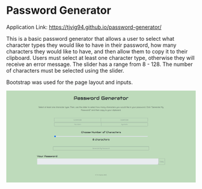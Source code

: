 # Password Generator

Application Link: https://tjvig94.github.io/password-generator/

This is a basic password generator that allows a user to select what character types they would like to have in their password, how many characters they would like to have, and then allow them to copy it to their clipboard. Users must select at least one character type, otherwise they will receive an error message. The slider has a range from 8 - 128. The number of characters must be selected using the slider.

Bootstrap was used for the page layout and inputs.

![screenshot](https://github.com/tjvig94/password-generator/blob/main/assets/Screenshot.png)